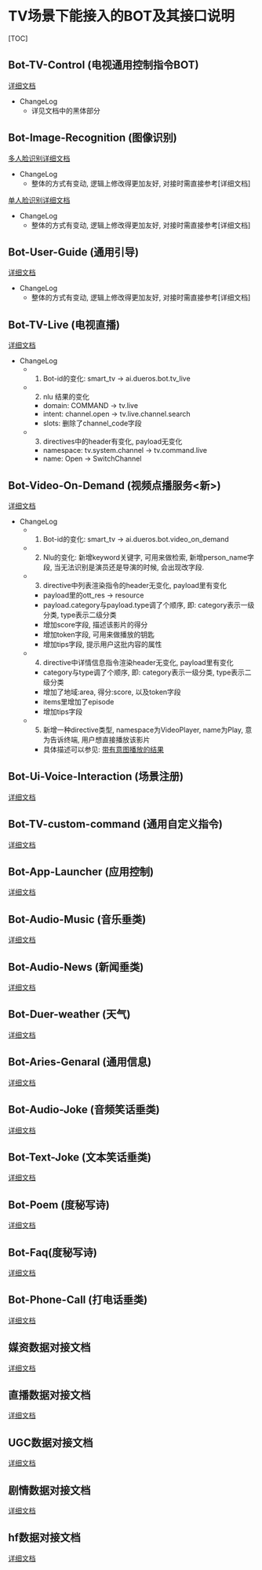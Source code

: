 # TV场景下能接入的BOT及其接口说明
[TOC]


## Bot-TV-Control (电视通用控制指令BOT)
[详细文档](docs/Bot-TV-Control.md)

* ChangeLog
    * 详见文档中的黑体部分


## Bot-Image-Recognition (图像识别)
[多人脸识别详细文档](docs/Bot-Image-Recognition_multi.md)

* ChangeLog
    * 整体的方式有变动, 逻辑上修改得更加友好, 对接时需直接参考[详细文档]
    
[单人脸识别详细文档](docs/Bot-Image-Recognition_single.md)

* ChangeLog
    * 整体的方式有变动, 逻辑上修改得更加友好, 对接时需直接参考[详细文档]
  
  
## Bot-User-Guide (通用引导)
[详细文档](docs/Bot-User-Guide.md)

* ChangeLog
    * 整体的方式有变动, 逻辑上修改得更加友好, 对接时需直接参考[详细文档]

## Bot-TV-Live (电视直播)
[详细文档](docs/Bot-TV-Live.md)

* ChangeLog
    * 1. Bot-id的变化: smart_tv -> ai.dueros.bot.tv_live
    * 2. nlu 结果的变化
        * domain: COMMAND -> tv.live 
        * intent: channel.open -> tv.live.channel.search
        * slots: 删除了channel_code字段
    * 3. directives中的header有变化, payload无变化
        * namespace: tv.system.channel -> tv.command.live
        * name: Open -> SwitchChannel


## Bot-Video-On-Demand (视频点播服务<新>)
[详细文档](docs/Bot-Video-On-Demand.md)

* ChangeLog
    * 1. Bot-id的变化: smart_tv -> ai.dueros.bot.video_on_demand
    * 2. Nlu的变化: 新增keyword关键字, 可用来做检索, 新增person_name字段, 当无法识别是演员还是导演的时候, 会出现改字段.
    * 3. directive中列表渲染指令的header无变化, payload里有变化
        * payload里的ott_res -> resource
        * payload.category与payload.type调了个顺序, 即: category表示一级分类, type表示二级分类
        * 增加score字段, 描述该影片的得分
        * 增加token字段, 可用来做播放的钥匙
        * 增加tips字段, 提示用户这批内容的属性
    * 4. directive中详情信息指令渲染header无变化, payload里有变化
        * category与type调了个顺序, 即: category表示一级分类, type表示二级分类
        * 增加了地域:area, 得分:score, 以及token字段
        * items里增加了episode
        * 增加tips字段
    * 5. 新增一种directive类型, namespace为VideoPlayer, name为Play, 意为告诉终端, 用户想直接播放该影片
        * 具体描述可以参见: [带有意图播放的结果](/Bot-Video-On-Demand.md#%E5%B8%A6%E6%9C%89%E6%92%AD%E6%94%BE%E6%84%8F%E5%9B%BE%E7%9A%84%E7%BB%93%E6%9E%9C%E8%BF%94%E5%9B%9E)


## Bot-Ui-Voice-Interaction (场景注册)
[详细文档](https://github.com/dueros/dumi_doc/blob/master/doc/directives/UiControl.md)


## Bot-TV-custom-command (通用自定义指令)
[详细文档](docs/Bot-TV-Custom-Command.md)


## Bot-App-Launcher (应用控制)
[详细文档](https://github.com/dueros/dumi_doc/blob/master/doc/bot/app_launcher.md)


## Bot-Audio-Music (音乐垂类)
[详细文档](https://github.com/dueros/dumi_doc/blob/master/doc/bot/audio_music.md)


## Bot-Audio-News (新闻垂类)
[详细文档](https://github.com/dueros/dumi_doc/blob/master/doc/bot/audio_news.md)


## Bot-Duer-weather (天气)
[详细文档](docs/Bot-Duer-Weather.md)


## Bot-Aries-Genaral (通用信息)
[详细文档](docs/Bot-Aries-General.md)


## Bot-Audio-Joke (音频笑话垂类)
[详细文档](docs/Bot-Audio-Joke.md)


## Bot-Text-Joke (文本笑话垂类)
[详细文档](docs/Bot-Text-Joke.md)


## Bot-Poem (度秘写诗)
[详细文档](docs/Bot-Poem.md)


## Bot-Faq(度秘写诗)
[详细文档](docs/Bot-Faq.md)


## Bot-Phone-Call (打电话垂类)
[详细文档](docs/bot-Phone-Call.md)


## 媒资数据对接文档
[详细文档](docs/TV-Vod-Metadata.md)

## 直播数据对接文档
[详细文档](docs/TV-live-vod.md)

## UGC数据对接文档
[详细文档](docs/UGC-Vod-Metadata.md)

## 剧情数据对接文档
[详细文档](docs/TV-Vod-Plot.md)

## hf数据对接文档
[详细文档](docs/hf-card-data.md)
